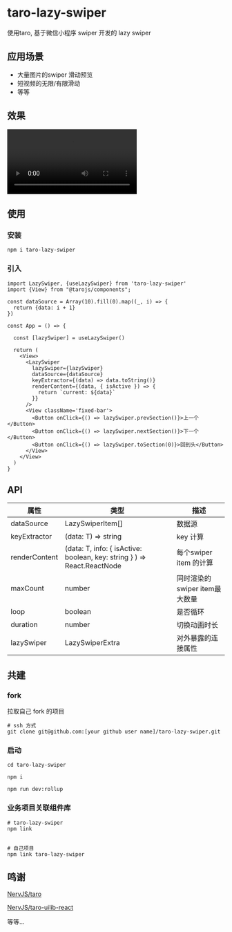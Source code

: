 # taro-lazy-swiper
使用taro, 基于微信小程序 swiper 开发的 lazy swiper

## 应用场景
- 大量图片的swiper 滑动预览
- 短视频的无限/有限滑动
- 等等

## 效果
<video id="video" controls>
      <source id="mp4" src="./source/demo.mp4" type="video/mp4">
</video>

## 使用

### 安装
``` shell
npm i taro-lazy-swiper
```
### 引入

```tsx
import LazySwiper, {useLazySwiper} from 'taro-lazy-swiper'
import {View} from "@tarojs/components";

const dataSource = Array(10).fill(0).map((_, i) => {
  return {data: i + 1}
})

const App = () => {

  const [lazySwiper] = useLazySwiper()

  return (
    <View>
      <LazySwiper
        lazySwiper={lazySwiper}
        dataSource={dataSource}
        keyExtractor={(data) => data.toString()}
        renderContent={(data, { isActive }) => {
          return `current: ${data}`
        }}
      />
      <View className='fixed-bar'>
        <Button onClick={() => lazySwiper.prevSection()}>上一个</Button>
        <Button onClick={() => lazySwiper.nextSection()}>下一个</Button>
        <Button onClick={() => lazySwiper.toSection(0)}>回到头</Button>
      </View>
    </View>
  )
}

```


## API

| 属性            | 类型                                                                      | 描述                   |
|---------------|-------------------------------------------------------------------------|----------------------|
| dataSource    | LazySwiperItem<T>[]                                                     | 数据源                  |
| keyExtractor  | (data: T) => string                                                     | key 计算               |
| renderContent | (data: T, info: { isActive: boolean, key: string } ) => React.ReactNode | 每个swiper item 的计算    |
| maxCount      | number                                                                  | 同时渲染的swiper item最大数量 |
| loop          | boolean                                                                 | 是否循环                 |
| duration      | number                                                                  | 切换动画时长               |
| lazySwiper    | LazySwiperExtra                                                         | 对外暴露的连接属性            |



## 共建

### fork 
拉取自己 fork 的项目
```shell
# ssh 方式
git clone git@github.com:[your github user name]/taro-lazy-swiper.git
```

### 启动
```shell
cd taro-lazy-swiper

npm i 

npm run dev:rollup
```
### 业务项目关联组件库

```shell
# taro-lazy-swiper
npm link


# 自己项目
npm link taro-lazy-swiper
```

## 鸣谢
[NervJS/taro](https://github.com/NervJS/taro)

[NervJS/taro-uilib-react](https://github.com/NervJS/taro-uilib-react)

等等...
